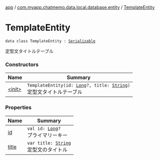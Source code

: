 [app](../../index.md) / [com.myapp.chatmemo.data.local.database.entity](../index.md) / [TemplateEntity](./index.md)

# TemplateEntity

`data class TemplateEntity : `[`Serializable`](https://developer.android.com/reference/java/io/Serializable.html)

定型文タイトルテーブル

### Constructors

| Name | Summary |
|---|---|
| [&lt;init&gt;](-init-.md) | `TemplateEntity(id: `[`Long`](https://kotlinlang.org/api/latest/jvm/stdlib/kotlin/-long/index.html)`?, title: `[`String`](https://kotlinlang.org/api/latest/jvm/stdlib/kotlin/-string/index.html)`)`<br>定型文タイトルテーブル |

### Properties

| Name | Summary |
|---|---|
| [id](id.md) | `val id: `[`Long`](https://kotlinlang.org/api/latest/jvm/stdlib/kotlin/-long/index.html)`?`<br>プライマリーキー |
| [title](title.md) | `var title: `[`String`](https://kotlinlang.org/api/latest/jvm/stdlib/kotlin/-string/index.html)<br>定型文のタイトル |
